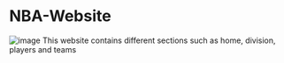 # NBA-Website
![image](https://github.com/Johann-George/NBA-Website/assets/103820529/3ceaf4f2-88fe-4543-a676-3090809f7383)
This website contains different sections such as home, division, players and teams
